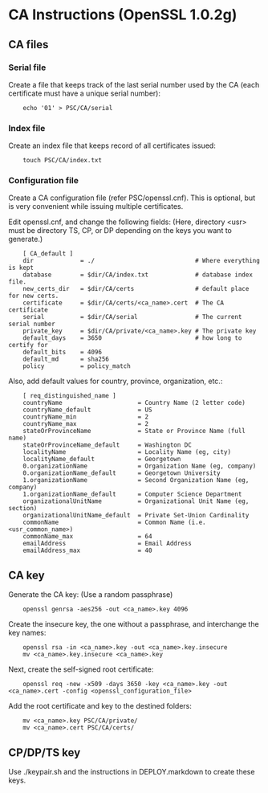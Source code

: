 # CA Instructions (OpenSSL 1.0.2g)

## CA files

### Serial file

Create a file that keeps track of the last serial number used by the CA (each certificate must have a unique serial number):

```
    echo '01' > PSC/CA/serial
```

### Index file

Create an index file that keeps record of all certificates issued:

```
    touch PSC/CA/index.txt
```

### Configuration file

Create a CA configuration file (refer PSC/openssl.cnf). This is optional, but is very convenient while issuing multiple certificates. 

Edit openssl.cnf, and change the following fields: (Here, directory \<usr\> must be directory TS, CP, or DP depending on the keys you want to generate.)

```
    [ CA_default ]
    dir             = ./                 		    # Where everything is kept
    database        = $dir/CA/index.txt     		# database index file.
    new_certs_dir   = $dir/CA/certs        		    # default place for new certs.
    certificate     = $dir/CA/certs/<ca_name>.cert	# The CA certificate
    serial          = $dir/CA/serial        		# The current serial number
    private_key     = $dir/CA/private/<ca_name>.key # The private key
    default_days    = 3650                  		# how long to certify for
    default_bits    = 4096
    default_md      = sha256
    policy          = policy_match
```

Also, add default values for country, province, organization, etc.:

```
    [ req_distinguished_name ]              
    countryName                     = Country Name (2 letter code)
    countryName_default             = US
    countryName_min                 = 2
    countryName_max                 = 2
    stateOrProvinceName             = State or Province Name (full name)
    stateOrProvinceName_default     = Washington DC
    localityName                    = Locality Name (eg, city)
    localityName_default            = Georgetown
    0.organizationName              = Organization Name (eg, company)
    0.organizationName_default      = Georgetown University
    1.organizationName              = Second Organization Name (eg, company)
    1.organizationName_default      = Computer Science Department
    organizationalUnitName          = Organizational Unit Name (eg, section)
    organizationalUnitName_default  = Private Set-Union Cardinality
    commonName                      = Common Name (i.e. <usr_common_name>)
    commonName_max                  = 64
    emailAddress                    = Email Address
    emailAddress_max                = 40
```

## CA key

Generate the CA key: (Use a random passphrase)

```
    openssl genrsa -aes256 -out <ca_name>.key 4096
```

Create the insecure key, the one without a passphrase, and interchange the key names:

```
    openssl rsa -in <ca_name>.key -out <ca_name>.key.insecure
    mv <ca_name>.key.insecure <ca_name>.key
```

Next, create the self-signed root certificate:

```
    openssl req -new -x509 -days 3650 -key <ca_name>.key -out <ca_name>.cert -config <openssl_configuration_file>
```

Add the root certificate and key to the destined folders:

```
    mv <ca_name>.key PSC/CA/private/
    mv <ca_name>.cert PSC/CA/certs/
```

## CP/DP/TS key

Use ./keypair.sh and the instructions in DEPLOY.markdown to create these keys.
